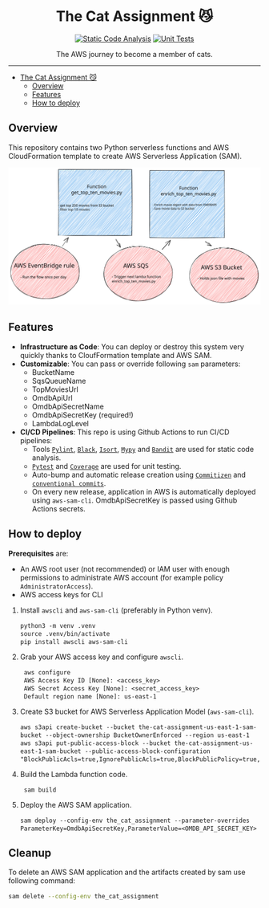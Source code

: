 <!-- markdownlint-disable-file no-inline-html first-line-h1 -->
<div align="center">

# The Cat Assignment 😼

[![Static Code Analysis](https://github.com/aka-raccoon/the-cat-assignment/actions/workflows/static_analysis.yaml/badge.svg)](https://github.com/aka-raccoon/the-cat-assignment/actions/workflows/static_analysis.yaml)
[![Unit Tests](https://github.com/aka-raccoon/the-cat-assignment/actions/workflows/unit_tests.yaml/badge.svg)](https://github.com/aka-raccoon/the-cat-assignment/actions/workflows/unit_tests.yaml)

The AWS journey to become a member of cats.

</div>

---

- [The Cat Assignment 😼](#the-cat-assignment-)
  - [Overview](#overview)
  - [Features](#features)
  - [How to deploy](#how-to-deploy)

## Overview

This repository contains two Python serverless functions and AWS CloudFormation template to create AWS Serverless Application (SAM).

![Diagram](images/.excalidraw.svg "Diagram")

## Features

- **Infrastructure as Code**: You can deploy or destroy this system very quickly thanks to CloufFormation template and AWS SAM.
- **Customizable**: You can pass or override following `sam` parameters:
  - BucketName
  - SqsQueueName
  - TopMoviesUrl
  - OmdbApiUrl
  - OmdbApiSecretName
  - OmdbApiSecretKey (required!)
  - LambdaLogLevel
- **CI/CD Pipelines**: This repo is using Github Actions to run CI/CD pipelines:
  - Tools [`Pylint`](https://www.pylint.org), [`Black`](https://github.com/psf/black), [`Isort`](https://pycqa.github.io/isort/), [`Mypy`](http://mypy-lang.org) and [`Bandit`](https://bandit.readthedocs.io) are used for static code analysis.
  - [`Pytest`](https://pytest.org) and [`Coverage`](https://coverage.readthedocs.io) are used for unit testing.
  - Auto-bump and automatic release creation using [`Commitizen`](https://commitizen-tools.github.io/commitizen/) and [`conventional commits`](https://www.conventionalcommits.org/en/v1.0.0-beta.2/).
  - On every new release, application in AWS is automatically deployed using `aws-sam-cli`. OmdbApiSecretKey is passed using Github Actions secrets.

## How to deploy

**Prerequisites** are:

- An AWS root user (not recommended) or IAM user with enough permissions to administrate AWS account (for example policy `AdministratorAccess`).
- AWS access keys for CLI

1. Install `awscli` and `aws-sam-cli` (preferably in Python venv).

    ```shell
    python3 -m venv .venv
    source .venv/bin/activate
    pip install awscli aws-sam-cli
    ```

2. Grab your AWS access key and configure `awscli`.

   ```shell
    aws configure
    AWS Access Key ID [None]: <access_key>
    AWS Secret Access Key [None]: <secret_access_key>
    Default region name [None]: us-east-1
    ```

3. Create S3 bucket for AWS Serverless Application Model (`aws-sam-cli`).

   ```shell
   aws s3api create-bucket --bucket the-cat-assignment-us-east-1-sam-bucket --object-ownership BucketOwnerEnforced --region us-east-1
   aws s3api put-public-access-block --bucket the-cat-assignment-us-east-1-sam-bucket --public-access-block-configuration "BlockPublicAcls=true,IgnorePublicAcls=true,BlockPublicPolicy=true,RestrictPublicBuckets=true"
   ```

4. Build the Lambda function code.

   ```shell
    sam build
    ```

5. Deploy the AWS SAM application.

    ```shell
    sam deploy --config-env the_cat_assignment --parameter-overrides ParameterKey=OmdbApiSecretKey,ParameterValue=<OMDB_API_SECRET_KEY>
    ```

## Cleanup

To delete an AWS SAM application and the artifacts created by sam use following command:

```bash
sam delete --config-env the_cat_assignment
```
